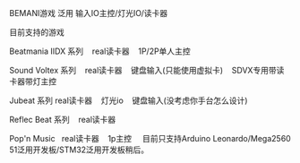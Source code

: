 BEMANI游戏 泛用 输入IO主控/灯光IO/读卡器

目前支持的游戏

  Beatmania IIDX 系列
    real读卡器
    1P/2P单人主控
    
  Sound Voltex 系列
    real读卡器
    键盘输入(只能使用虚拟卡)
    SDVX专用带读卡器带灯主控
    
  Jubeat 系列
    real读卡器
    灯光io
    键盘输入(没考虑你手台怎么设计)
    
  Reflec Beat 系列
    real读卡器
    
  Pop'n Music
    real读卡器
    1p主控
    
目前只支持Arduino Leonardo/Mega2560
51泛用开发板/STM32泛用开发板稍后。 
